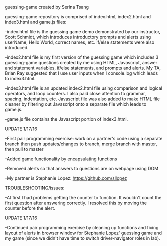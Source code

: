guessing-game created by Serina Tsang

guessing-game repository is comprised of index.html, index2.html and index3.html and game.js files:

-index.html file is the guessing game demo demonstrated by our instructor, Scott Schmidt, which introduces introductory prompts and alerts using userName, Hello World, correct names, etc. if/else statements were also introduced.

-index2.html file is my first version of the guessing game which includes 3 guessing-game questions created by me using HTML, Javascript, answer and statement variables, if/else statements, and prompts and alerts. My TA, Brian Ray suggested that I use user inputs when I console.log which leads to index3.html.

-index3.html file is an updated index2.html file using comparison and logical operators, and loop counters. I also paid close attention to grammar, spacing, indentation, etc. Javascript file was also added to make HTML file cleaner by filtering out Javascript onto a separate file which leads to game.js.

-game.js file contains the Javascript portion of index3.html.

UPDATE 1/17/16

-First pair programming exercise: work on a partner's code using a separate branch then push updates/changes to branch, merge branch with master, then pull to master

-Added game functionality by encapsulating functions

-Removed alerts so that answers to questions are on webpage using DOM

-My partner is Stephanie Lopez: https://github.com/sllopez

TROUBLESHOOTING/issues:

-At first I had problems getting the counter to function. It wouldn't count the first question after answering correctly. I resolved this by moving the counter before the alert.

UPDATE 1/17/16

-Continued pair programming exercise by cleaning up functions and fixing layout of alerts in browser window for Stephanie Lopez' guessing game and my game (since we didn't have time to switch driver-navigator roles in lab).


